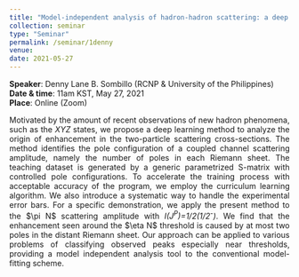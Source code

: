 ```yaml
---
title: "Model-independent analysis of hadron-hadron scattering: a deep learning approach"
collection: seminar
type: "Seminar"
permalink: /seminar/1denny
venue: 
date: 2021-05-27
---
```


 <b>Speaker</b>: Denny Lane B. Sombillo (RCNP & University of the Philippines)<br>
 <b>Date & time</b>: 11am KST, May 27, 2021 <br>
 <b>Place</b>: Online (Zoom)

<p align="justify">Motivated by the amount of recent observations of new hadron phenomena, such as the <i>XYZ</i> states,  we propose a deep learning method to analyze the origin of enhancement in the two-particle scattering cross-sections. The method identifies the pole configuration of a coupled channel scattering amplitude, namely the number of poles in each Riemann sheet. The teaching dataset is generated by a generic parametrized S-matrix with controlled pole configurations. To accelerate the training process with acceptable accuracy of the program, we employ the curriculum learning algorithm.  We also introduce a systematic way to handle the experimental error bars. For a specific demonstration, we apply the present method to the $\pi N$ scattering amplitude with <i>I(J<sup>P</sup>)=1/2(1/2<sup>-</sup>)</i>. We find that the enhancement seen around the $\eta N$ threshold is caused by at most two poles in the distant Riemann sheet. Our approach can be applied to various problems of classifying observed peaks especially near thresholds, providing a model independent analysis tool to the conventional model-fitting scheme.</p>
